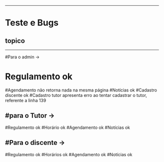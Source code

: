 
---


# Teste e Bugs

## topico


---
#Para o admin ->

# Regulamento ok
#Agendamento não retorna nada na mesma página
#Notícias ok
#Cadastro discente ok
#Cadastro tutor apresenta erro ao tentar cadastrar o tutor, referente a linha 139





#para o Tutor ->
---
#Regulamento ok
#Horário ok
#Agendamento ok
#Notícias ok




#Para o discente ->
---
#Regulamento ok
#Horários ok
#Agendamento ok
#Notícias ok
